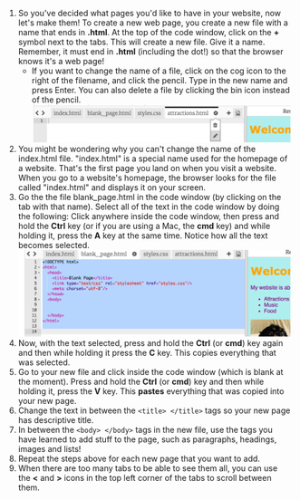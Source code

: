 1. So you've decided what pages you'd like to have in your website, now let's make them! To create a new web page, you create a new file with a name that ends in **.html**. At the top of the code window, click on the **+** symbol next to the tabs. This will create a new file. Give it a name. Remember, it must end in **.html** \(including the dot!\) so that the browser knows it's a web page!
   * If you want to change the name of a file, click on the cog icon to the right of the filename, and click the pencil. Type in the new name and press Enter. You can also delete a file by clicking the bin icon instead of the pencil.![](/assets/newfileedit.png)
2. You might be wondering why you can't change the name of the index.html file. "index.html" is a special name used for the homepage of a website. That's the first page you land on when you visit a website. When you go to a website's homepage, the browser looks for the file called "index.html" and displays it on your screen.
3. Go the the file blank\_page.html in the code window \(by clicking on the tab with that name\). Select all of the text in the code window by doing the following: Click anywhere inside the code window, then press and hold the **Ctrl** key \(or if you are using a Mac, the **cmd** key\) and while holding it, press the **A** key at the same time. Notice how all the text becomes selected.![](/assets/AllSelected.png)
4. Now, with the text selected, press and hold the **Ctrl** \(or **cmd**\) key again and then while holding it press the **C** key. This copies everything that was selected.
5. Go to your new file and click inside the code window \(which is blank at the moment\). Press and hold the **Ctrl** \(or **cmd**\) key and then while holding it, press the **V** key. This **pastes** everything that was copied into your new page.
6. Change the text in between the `<title> </title>` tags so your new page has  descriptive title.
7. In between the `<body> </body>` tags in the new file, use the tags you have learned to add stuff to the page, such as paragraphs, headings, images and lists!
8. Repeat the steps above for each new page that you want to add. 
9. When there are too many tabs to be able to see them all, you can use the **<** and **>** icons in the top left corner of the tabs to scroll between them.



